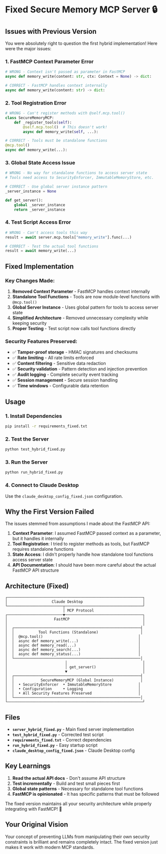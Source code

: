 # Fixed Secure Memory MCP Server 🔒

## Issues with Previous Version

You were absolutely right to question the first hybrid implementation! Here were the major issues:

### **1. FastMCP Context Parameter Error**
```python
# WRONG - Context isn't passed as parameter in FastMCP
async def memory_write(content: str, ctx: Context = None) -> dict:

# CORRECT - FastMCP handles context internally
async def memory_write(content: str) -> dict:
```

### **2. Tool Registration Error**
```python
# WRONG - Can't register methods with @self.mcp.tool()
class SecureMemoryMCP:
    def _register_tools(self):
        @self.mcp.tool()  # This doesn't work!
        async def memory_write(self, ...):

# CORRECT - Tools must be standalone functions
@mcp.tool()
async def memory_write(...):
```

### **3. Global State Access Issue**
```python
# WRONG - No way for standalone functions to access server state
# Tools need access to SecurityEnforcer, ImmutableMemoryStore, etc.

# CORRECT - Use global server instance pattern
_server_instance = None

def get_server():
    global _server_instance
    return _server_instance
```

### **4. Test Script Access Error**
```python
# WRONG - Can't access tools this way
result = await server.mcp.tools["memory_write"].func(...)

# CORRECT - Test the actual tool functions
result = await memory_write(...)
```

## Fixed Implementation

### **Key Changes Made:**

1. **Removed Context Parameter** - FastMCP handles context internally
2. **Standalone Tool Functions** - Tools are now module-level functions with `@mcp.tool()`
3. **Global Server Instance** - Uses global pattern for tools to access server state
4. **Simplified Architecture** - Removed unnecessary complexity while keeping security
5. **Proper Testing** - Test script now calls tool functions directly

### **Security Features Preserved:**

- ✅ **Tamper-proof storage** - HMAC signatures and checksums
- ✅ **Rate limiting** - All rate limits enforced
- ✅ **Content filtering** - Sensitive data redaction
- ✅ **Security validation** - Pattern detection and injection prevention
- ✅ **Audit logging** - Complete security event tracking
- ✅ **Session management** - Secure session handling
- ✅ **Time windows** - Configurable data retention

## Usage

### **1. Install Dependencies**
```bash
pip install -r requirements_fixed.txt
```

### **2. Test the Server**
```bash
python test_hybrid_fixed.py
```

### **3. Run the Server**
```bash
python run_hybrid_fixed.py
```

### **4. Connect to Claude Desktop**
Use the `claude_desktop_config_fixed.json` configuration.

## Why the First Version Failed

The issues stemmed from assumptions I made about the FastMCP API:

1. **Context Parameter**: I assumed FastMCP passed context as a parameter, but it handles it internally
2. **Tool Registration**: I tried to register methods as tools, but FastMCP requires standalone functions
3. **State Access**: I didn't properly handle how standalone tool functions access server state
4. **API Documentation**: I should have been more careful about the actual FastMCP API structure

## Architecture (Fixed)

```
┌─────────────────────────────────────────────────────────────┐
│                    Claude Desktop                           │
└─────────────────────────┬───────────────────────────────────┘
                          │ MCP Protocol
┌─────────────────────────▼───────────────────────────────────┐
│                     FastMCP                                 │
│                                                             │
│  ┌─────────────────────────────────────────────────────────┤
│  │           Tool Functions (Standalone)                   │
│  │  @mcp.tool()                                           │
│  │  async def memory_write(...)                           │
│  │  async def memory_read(...)                            │
│  │  async def memory_search(...)                          │
│  │  async def memory_status(...)                          │
│  └─────────────────────────────────────────────────────────│
│                          │                                  │
│                          │ get_server()                     │
│                          ▼                                  │
│  ┌─────────────────────────────────────────────────────────┤
│  │            SecureMemoryMCP (Global Instance)            │
│  │  • SecurityEnforcer  • ImmutableMemoryStore            │
│  │  • Configuration     • Logging                         │
│  │  • All Security Features Preserved                     │
│  └─────────────────────────────────────────────────────────│
└─────────────────────────────────────────────────────────────┘
```

## Files

- **`server_hybrid_fixed.py`** - Main fixed server implementation
- **`test_hybrid_fixed.py`** - Corrected test script
- **`requirements_fixed.txt`** - Correct dependencies
- **`run_hybrid_fixed.py`** - Easy startup script
- **`claude_desktop_config_fixed.json`** - Claude Desktop config

## Key Learnings

1. **Read the actual API docs** - Don't assume API structure
2. **Test incrementally** - Build and test small pieces first
3. **Global state patterns** - Necessary for standalone tool functions
4. **FastMCP is opinionated** - It has specific patterns that must be followed

The fixed version maintains all your security architecture while properly integrating with FastMCP! 🎉

## Your Original Vision

Your concept of preventing LLMs from manipulating their own security constraints is brilliant and remains completely intact. The fixed version just makes it work with modern MCP standards.
